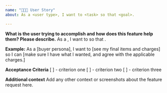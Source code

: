```yaml
---
name: "👩🏾‍🦰 User Story"
about: As a <user type>, I want to <task> so that <goal>.

---
```


**What is the user trying to accomplish and how does this feature help them? Please describe.**
As a <user type>, I want to <task> so that <goal>.

**Example:** As a [buyer persona], I want to [see my final items and charges] so I can [make sure I have what I wanted, and agree with the applicable charges.]

**Acceptance Criteria**
[ ] - criterion one
[ ] - criterion two
[ ] - criterion three

**Additional context**
Add any other context or screenshots about the feature request here.
